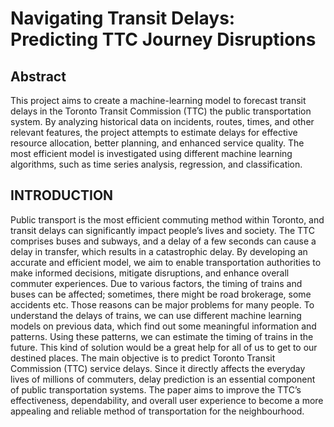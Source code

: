 
# Navigating Transit Delays: Predicting TTC Journey Disruptions

## Abstract
This project aims to create a machine-learning
model to forecast transit delays in the Toronto Transit Commission
(TTC) the public transportation system. By analyzing historical
data on incidents, routes, times, and other relevant features,
the project attempts to estimate delays for effective resource
allocation, better planning, and enhanced service quality. The
most efficient model is investigated using different machine
learning algorithms, such as time series analysis, regression, and
classification.

## INTRODUCTION
Public transport is the most efficient commuting method
within Toronto, and transit delays can significantly impact people’s
lives and society. The TTC comprises buses and subways,
and a delay of a few seconds can cause a delay in transfer,
which results in a catastrophic delay. By developing an accurate
and efficient model, we aim to enable transportation authorities
to make informed decisions, mitigate disruptions, and
enhance overall commuter experiences. Due to various factors,
the timing of trains and buses can be affected; sometimes,
there might be road brokerage, some accidents etc. Those
reasons can be major problems for many people. To understand
the delays of trains, we can use different machine learning
models on previous data, which find out some meaningful
information and patterns. Using these patterns, we can estimate
the timing of trains in the future. This kind of solution would
be a great help for all of us to get to our destined places.
The main objective is to predict Toronto Transit Commission
(TTC) service delays. Since it directly affects the everyday
lives of millions of commuters, delay prediction is an essential
component of public transportation systems. The paper aims
to improve the TTC’s effectiveness, dependability, and overall
user experience to become a more appealing and reliable
method of transportation for the neighbourhood.
